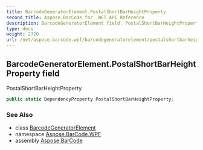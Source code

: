 ```yaml
---
title: BarcodeGeneratorElement.PostalShortBarHeightProperty
second_title: Aspose.BarCode for .NET API Reference
description: BarcodeGeneratorElement field. PostalShortBarHeightProperty
type: docs
weight: 2720
url: /net/aspose.barcode.wpf/barcodegeneratorelement/postalshortbarheightproperty/
---
```

## BarcodeGeneratorElement.PostalShortBarHeightProperty field

PostalShortBarHeightProperty

```csharp
public static DependencyProperty PostalShortBarHeightProperty;
```

### See Also

* class [BarcodeGeneratorElement](../)
* namespace [Aspose.BarCode.WPF](../../../aspose.barcode.wpf/)
* assembly [Aspose.BarCode](../../../)


